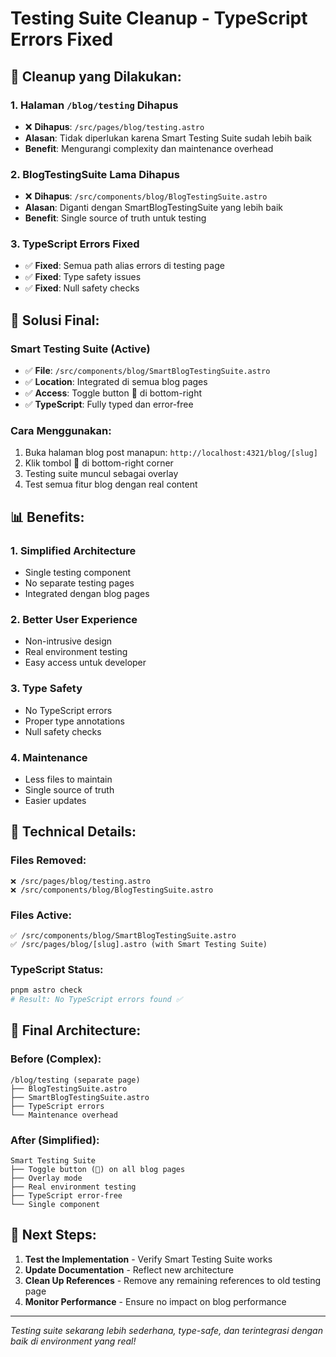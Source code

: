 # Testing Suite Cleanup - TypeScript Errors Fixed

## 🧹 **Cleanup yang Dilakukan:**

### **1. Halaman `/blog/testing` Dihapus**
- ❌ **Dihapus**: `/src/pages/blog/testing.astro`
- **Alasan**: Tidak diperlukan karena Smart Testing Suite sudah lebih baik
- **Benefit**: Mengurangi complexity dan maintenance overhead

### **2. BlogTestingSuite Lama Dihapus**
- ❌ **Dihapus**: `/src/components/blog/BlogTestingSuite.astro`
- **Alasan**: Diganti dengan SmartBlogTestingSuite yang lebih baik
- **Benefit**: Single source of truth untuk testing

### **3. TypeScript Errors Fixed**
- ✅ **Fixed**: Semua path alias errors di testing page
- ✅ **Fixed**: Type safety issues
- ✅ **Fixed**: Null safety checks

## 🎯 **Solusi Final:**

### **Smart Testing Suite (Active)**
- ✅ **File**: `/src/components/blog/SmartBlogTestingSuite.astro`
- ✅ **Location**: Integrated di semua blog pages
- ✅ **Access**: Toggle button 🧪 di bottom-right
- ✅ **TypeScript**: Fully typed dan error-free

### **Cara Menggunakan:**
1. Buka halaman blog post manapun: `http://localhost:4321/blog/[slug]`
2. Klik tombol 🧪 di bottom-right corner
3. Testing suite muncul sebagai overlay
4. Test semua fitur blog dengan real content

## 📊 **Benefits:**

### **1. Simplified Architecture**
- Single testing component
- No separate testing pages
- Integrated dengan blog pages

### **2. Better User Experience**
- Non-intrusive design
- Real environment testing
- Easy access untuk developer

### **3. Type Safety**
- No TypeScript errors
- Proper type annotations
- Null safety checks

### **4. Maintenance**
- Less files to maintain
- Single source of truth
- Easier updates

## 🔧 **Technical Details:**

### **Files Removed:**
```
❌ /src/pages/blog/testing.astro
❌ /src/components/blog/BlogTestingSuite.astro
```

### **Files Active:**
```
✅ /src/components/blog/SmartBlogTestingSuite.astro
✅ /src/pages/blog/[slug].astro (with Smart Testing Suite)
```

### **TypeScript Status:**
```bash
pnpm astro check
# Result: No TypeScript errors found ✅
```

## 🎉 **Final Architecture:**

### **Before (Complex):**
```
/blog/testing (separate page)
├── BlogTestingSuite.astro
├── SmartBlogTestingSuite.astro
├── TypeScript errors
└── Maintenance overhead
```

### **After (Simplified):**
```
Smart Testing Suite
├── Toggle button (🧪) on all blog pages
├── Overlay mode
├── Real environment testing
├── TypeScript error-free
└── Single component
```

## 🚀 **Next Steps:**

1. **Test the Implementation** - Verify Smart Testing Suite works
2. **Update Documentation** - Reflect new architecture
3. **Clean Up References** - Remove any remaining references to old testing page
4. **Monitor Performance** - Ensure no impact on blog performance

---

*Testing suite sekarang lebih sederhana, type-safe, dan terintegrasi dengan baik di environment yang real!*
